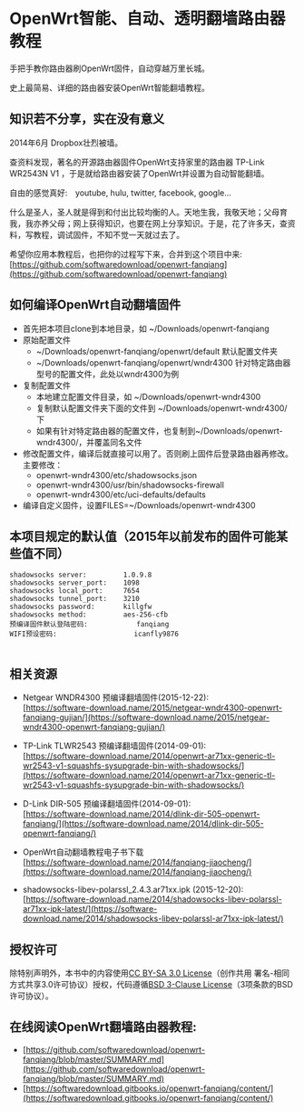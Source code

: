 OpenWrt智能、自动、透明翻墙路由器教程
================

手把手教你路由器刷OpenWrt固件，自动穿越万里长城。

史上最简易、详细的路由器安装OpenWrt智能翻墙教程。

## 知识若不分享，实在没有意义

2014年6月 Dropbox壮烈被墙。

查资料发现，著名的开源路由器固件OpenWrt支持家里的路由器 TP-Link WR2543N V1 ，于是就给路由器安装了OpenWrt并设置为自动智能翻墙。

自由的感觉真好:　youtube, hulu, twitter, facebook, google...

什么是圣人，圣人就是得到和付出比较均衡的人。天地生我，我敬天地；父母育我，我亦养父母；网上获得知识，也要在网上分享知识。于是，花了许多天，查资料，写教程，调试固件，不知不觉一天就过去了。

希望你应用本教程后，也把你的过程写下来，合并到这个项目中来:  
[https://github.com/softwaredownload/openwrt-fanqiang](https://github.com/softwaredownload/openwrt-fanqiang)


## 如何编译OpenWrt自动翻墙固件

- 首先把本项目clone到本地目录，如 ~/Downloads/openwrt-fanqiang
- 原始配置文件
	- ~/Downloads/openwrt-fanqiang/openwrt/default 默认配置文件夹
	- ~/Downloads/openwrt-fanqiang/openwrt/wndr4300 针对特定路由器型号的配置文件，此处以wndr4300为例
- 复制配置文件
	- 本地建立配置文件目录，如 ~/Downloads/openwrt-wndr4300
	- 复制默认配置文件夹下面的文件到 ~/Downloads/openwrt-wndr4300/ 下
	- 如果有针对特定路由器的配置文件，也复制到~/Downloads/openwrt-wndr4300/，并覆盖同名文件
- 修改配置文件，编译后就直接可以用了。否则刷上固件后登录路由器再修改。主要修改：
	- openwrt-wndr4300/etc/shadowsocks.json
	- openwrt-wndr4300/usr/bin/shadowsocks-firewall
	- openwrt-wndr4300/etc/uci-defaults/defaults
- 编译自定义固件，设置FILES=~/Downloads/openwrt-wndr4300
	
## 本项目规定的默认值（2015年以前发布的固件可能某些值不同）
	shadowsocks server:			1.0.9.8
	shadowsocks server_port:	1098
	shadowsocks local_port:		7654
	shadowsocks tunnel_port:	3210
	shadowsocks password:		killgfw
	shadowsocks method:			aes-256-cfb
	预编译固件默认登陆密码:			fanqiang
	WIFI预设密码:					icanfly9876　　　　　　　　　　　　　　　　　　　　　　　　　　　　　　　　　
	　　　　　　　　　　　　　　　　　　　　　　　　　　　　　　　　　　　　　　　　　　　　　　　　　　　　　　　　　　　　　　
		
## 相关资源

- Netgear WNDR4300 预编译翻墙固件(2015-12-22):  
[https://software-download.name/2015/netgear-wndr4300-openwrt-fanqiang-gujian/](https://software-download.name/2015/netgear-wndr4300-openwrt-fanqiang-gujian/)

- TP-Link TLWR2543 预编译翻墙固件(2014-09-01):  
[https://software-download.name/2014/openwrt-ar71xx-generic-tl-wr2543-v1-squashfs-sysupgrade-bin-with-shadowsocks/](https://software-download.name/2014/openwrt-ar71xx-generic-tl-wr2543-v1-squashfs-sysupgrade-bin-with-shadowsocks/)

- D-Link DIR-505 预编译翻墙固件(2014-09-01):  
[https://software-download.name/2014/dlink-dir-505-openwrt-fanqiang/](https://software-download.name/2014/dlink-dir-505-openwrt-fanqiang/)

- OpenWrt自动翻墙教程电子书下载  
[https://software-download.name/2014/fanqiang-jiaocheng/](https://software-download.name/2014/fanqiang-jiaocheng/)


- shadowsocks-libev-polarssl_2.4.3.ar71xx.ipk (2015-12-20):  
[https://software-download.name/2014/shadowsocks-libev-polarssl-ar71xx-ipk-latest/](https://software-download.name/2014/shadowsocks-libev-polarssl-ar71xx-ipk-latest/)



## 授权许可
除特别声明外，本书中的内容使用[CC BY-SA 3.0 License](http://creativecommons.org/licenses/by-sa/3.0/)（创作共用 署名-相同方式共享3.0许可协议）授权，代码遵循[BSD 3-Clause License](<https://github.com/softwaredownload/openwrt-fanqiang/blob/master/LICENSE>)（3项条款的BSD许可协议）。


## 在线阅读OpenWrt翻墙路由器教程:
* [https://github.com/softwaredownload/openwrt-fanqiang/blob/master/SUMMARY.md](https://github.com/softwaredownload/openwrt-fanqiang/blob/master/SUMMARY.md)
* [https://softwaredownload.gitbooks.io/openwrt-fanqiang/content/](https://softwaredownload.gitbooks.io/openwrt-fanqiang/content/)
